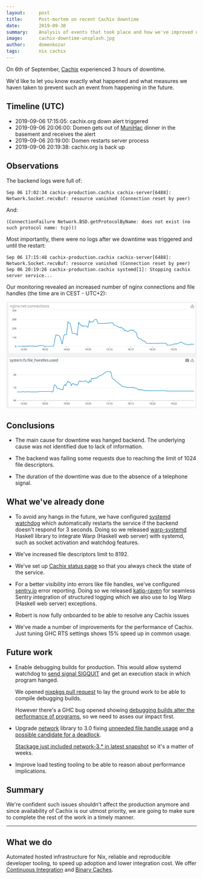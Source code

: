 ```yaml
---
layout:     post
title:      Post-mortem on recent Cachix downtime
date:       2019-09-30
summary:    Analysis of events that took place and how we've improved our infrastructure
image:      cachix-downtime-unsplash.jpg
author:     domenkozar
tags:       nix cachix
---
```


On 6th of September, [Cachix](https://cachix.org) experienced 3 hours of downtime.

We'd like to let you know exactly what happened and what measures we haven taken to prevent such an event from happening in the future.

## Timeline (UTC)

- 2019-09-06 17:15:05: cachix.org down alert triggered
- 2019-09-06 20:06:00: Domen gets out of [MuniHac](https://munihac.de/2019.html) dinner in the basement and receives the alert
- 2019-09-06 20:19:00: Domen restarts server process
- 2019-09-06 20:19:38: cachix.org is back up

## Observations

The backend logs were full of:

```log
Sep 06 17:02:34 cachix-production.cachix cachix-server[6488]: Network.Socket.recvBuf: resource vanished (Connection reset by peer)
```

And:

```log
(ConnectionFailure Network.BSD.getProtocolByName: does not exist (no such protocol name: tcp)))
```

Most importantly, there were no logs after we downtime was triggered and until the restart:

```log
Sep 06 17:15:48 cachix-production.cachix cachix-server[6488]: Network.Socket.recvBuf: resource vanished (Connection reset by peer)
Sep 06 20:19:26 cachix-production.cachix systemd[1]: Stopping cachix server service...
```

Our monitoring revealed an increased number of nginx connections and file handles (the time are in CEST - UTC+2):

![File handles and nginx connections](/images/cachix-downtime-monitoring.png)

## Conclusions

- The main cause for downtime was hanged backend. The underlying cause was not identified
  due to lack of information.

- The backend was failing some requests due to reaching the limit of 1024 file descriptors.

- The duration of the downtime was due to the absence of a telephone signal.

## What we've already done

- To avoid any hangs in the future, we have configured [systemd watchdog](http://0pointer.de/blog/projects/watchdog.html)
  which automatically restarts the service if the backend doesn't respond for 3 seconds.
  Doing so we released [warp-systemd](https://github.com/hercules-ci/warp-systemd) Haskell library to integrate Warp (Haskell web server)
  with systemd, such as socket activation and watchdog features.

- We've increased file descriptors limit to 8192.

- We've set up [Cachix status page](https://status.cachix.org/) so that you always check the state of the service.

- For a better visibility into errors like file handles, we've configured [sentry.io](https://sentry.io)
  error reporting.
  Doing so we released [katip-raven](https://github.com/hercules-ci/katip-raven) for seamless Sentry integration
  of structured logging which we also use to log Warp (Haskell web server) exceptions.

- Robert is now fully onboarded to be able to resolve any Cachix issues

- We've made a number of improvements for the performance of Cachix. Just tuning GHC RTS settings
  shows 15% speed up in common usage.

## Future work

- Enable debugging builds for production. This would allow systemd watchdog to [send signal SIGQUIT](https://mpickering.github.io/ghc-docs/build-html/users_guide/debug-info.html#requesting-a-stack-trace-with-sigquit) and get an execution stack in which program hanged.

  We opened [nixpkgs pull request](https://github.com/NixOS/nixpkgs/pull/69552) to lay the ground work
  to be able to compile debugging builds.

  However there's a GHC bug opened showing [debugging builds alter the performance of programs](https://gitlab.haskell.org/ghc/ghc/issues/15960), so we need to asses our impact first.

- Upgrade [network](https://github.com/haskell/network) library to 3.0 fixing [unneeded file handle usage](https://github.com/snoyberg/http-client/issues/374#issuecomment-535919090) and [a possible candidate for a deadlock](https://github.com/haskell/network-bsd/commit/2167eca412fa488f7b2622fcd61af1238153dae7).

  [Stackage just included network-3.* in latest snapshot](https://www.stackage.org/nightly-2019-09-30)
  so it's a matter of weeks.

- Improve load testing tooling to be able to reason about performance implications.

## Summary

We're confident such issues shouldn't affect the production anymore and since availability of
Cachix is our utmost priority, we are going to make sure to complete the rest of the work in a timely manner.

---

## What we do

Automated hosted infrastructure for Nix, reliable and reproducible developer tooling,
to speed up adoption and lower integration cost. We offer
[Continuous Integration](https://hercules-ci.com) and [Binary Caches](https://cachix.org).

